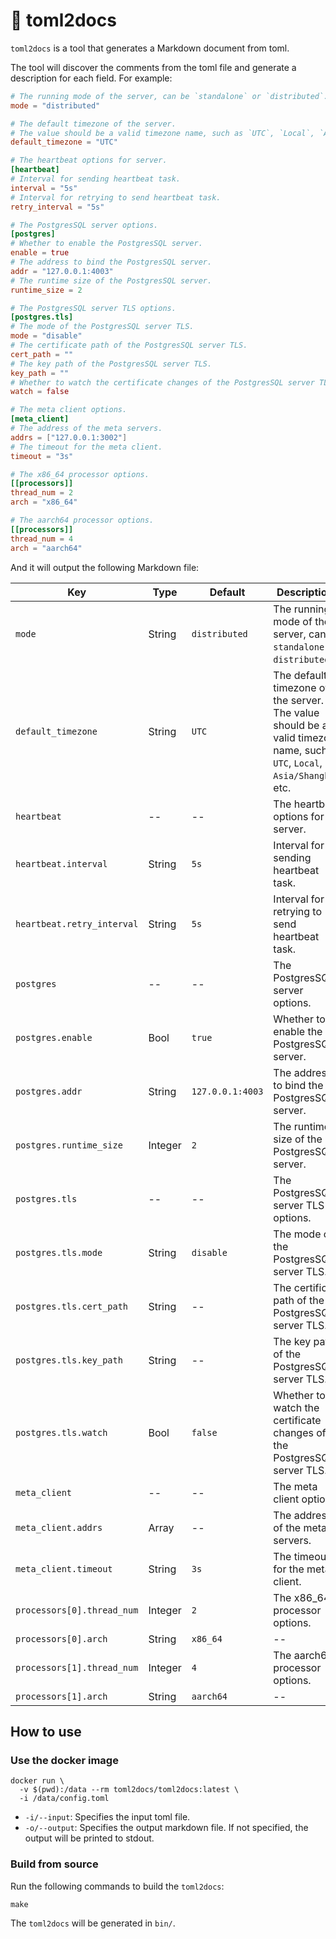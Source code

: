 # 🚧 toml2docs

`toml2docs` is a tool that generates a Markdown document from toml.

The tool will discover the comments from the toml file and generate a description for each field.  For example:

```toml
# The running mode of the server, can be `standalone` or `distributed`.
mode = "distributed"

# The default timezone of the server.
# The value should be a valid timezone name, such as `UTC`, `Local`, `Asia/Shanghai`, etc.
default_timezone = "UTC"

# The heartbeat options for server.
[heartbeat]
# Interval for sending heartbeat task.
interval = "5s"
# Interval for retrying to send heartbeat task.
retry_interval = "5s"

# The PostgresSQL server options.
[postgres]
# Whether to enable the PostgresSQL server.
enable = true
# The address to bind the PostgresSQL server.
addr = "127.0.0.1:4003"
# The runtime size of the PostgresSQL server.
runtime_size = 2

# The PostgresSQL server TLS options.
[postgres.tls]
# The mode of the PostgresSQL server TLS.
mode = "disable"
# The certificate path of the PostgresSQL server TLS.
cert_path = ""
# The key path of the PostgresSQL server TLS.
key_path = ""
# Whether to watch the certificate changes of the PostgresSQL server TLS.
watch = false

# The meta client options.
[meta_client]
# The address of the meta servers.
addrs = ["127.0.0.1:3002"]
# The timeout for the meta client.
timeout = "3s"

# The x86_64 processor options.
[[processors]]
thread_num = 2
arch = "x86_64"

# The aarch64 processor options.
[[processors]]
thread_num = 4
arch = "aarch64"
```

And it will output the following Markdown file:

| Key | Type | Default | Descriptions |
| --- | -----| ------- | ----------- |
| `mode` | String | `distributed` | The running mode of the server, can be `standalone` or `distributed`. |
| `default_timezone` | String | `UTC` | The default timezone of the server. The value should be a valid timezone name, such as `UTC`, `Local`, `Asia/Shanghai`, etc. |
| `heartbeat` | -- | -- | The heartbeat options for server. |
| `heartbeat.interval` | String | `5s` | Interval for sending heartbeat task. |
| `heartbeat.retry_interval` | String | `5s` | Interval for retrying to send heartbeat task. |
| `postgres` | -- | -- | The PostgresSQL server options. |
| `postgres.enable` | Bool | `true` | Whether to enable the PostgresSQL server. |
| `postgres.addr` | String | `127.0.0.1:4003` | The address to bind the PostgresSQL server. |
| `postgres.runtime_size` | Integer | `2` | The runtime size of the PostgresSQL server. |
| `postgres.tls` | -- | -- | The PostgresSQL server TLS options. |
| `postgres.tls.mode` | String | `disable` | The mode of the PostgresSQL server TLS. |
| `postgres.tls.cert_path` | String | -- | The certificate path of the PostgresSQL server TLS. |
| `postgres.tls.key_path` | String | -- | The key path of the PostgresSQL server TLS. |
| `postgres.tls.watch` | Bool | `false` | Whether to watch the certificate changes of the PostgresSQL server TLS. |
| `meta_client` | -- | -- | The meta client options. |
| `meta_client.addrs` | Array | -- | The address of the meta servers. |
| `meta_client.timeout` | String | `3s` | The timeout for the meta client. |
| `processors[0].thread_num` | Integer | `2` | The x86_64 processor options. |
| `processors[0].arch` | String | `x86_64` | -- |
| `processors[1].thread_num` | Integer | `4` | The aarch64 processor options. |
| `processors[1].arch` | String | `aarch64` | -- |

## How to use

### Use the docker image

```console
docker run \
  -v $(pwd):/data --rm toml2docs/toml2docs:latest \
  -i /data/config.toml
```

- `-i/--input`: Specifies the input toml file.
- `-o/--output`: Specifies the output markdown file. If not specified, the output will be printed to stdout.

### Build from source

Run the following commands to build the `toml2docs`:

```console
make
```

The `toml2docs` will be generated in `bin/`.
